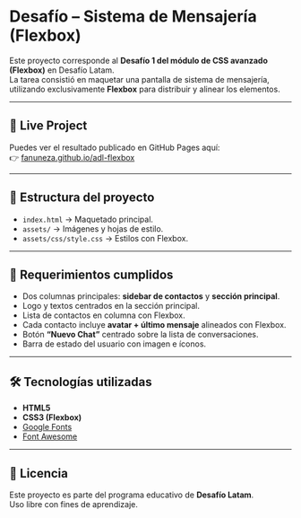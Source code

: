 # Desafío – Sistema de Mensajería (Flexbox)

Este proyecto corresponde al **Desafío 1 del módulo de CSS avanzado (Flexbox)** en Desafío Latam.  
La tarea consistió en maquetar una pantalla de sistema de mensajería, utilizando exclusivamente **Flexbox** para distribuir y alinear los elementos.

---

## 🚀 Live Project
Puedes ver el resultado publicado en GitHub Pages aquí:  
👉 [fanuneza.github.io/adl-flexbox](https://fanuneza.github.io/adl-flexbox/)

---

## 📂 Estructura del proyecto
- `index.html` → Maquetado principal.
- `assets/` → Imágenes y hojas de estilo.
- `assets/css/style.css` → Estilos con Flexbox.

---

## 🧩 Requerimientos cumplidos
- Dos columnas principales: **sidebar de contactos** y **sección principal**.
- Logo y textos centrados en la sección principal.
- Lista de contactos en columna con Flexbox.
- Cada contacto incluye **avatar + último mensaje** alineados con Flexbox.
- Botón **“Nuevo Chat”** centrado sobre la lista de conversaciones.
- Barra de estado del usuario con imagen e íconos.

---

## 🛠️ Tecnologías utilizadas
- **HTML5**
- **CSS3 (Flexbox)**
- [Google Fonts](https://fonts.google.com/)
- [Font Awesome](https://fontawesome.com/)

---

## 📜 Licencia
Este proyecto es parte del programa educativo de **Desafío Latam**.  
Uso libre con fines de aprendizaje.